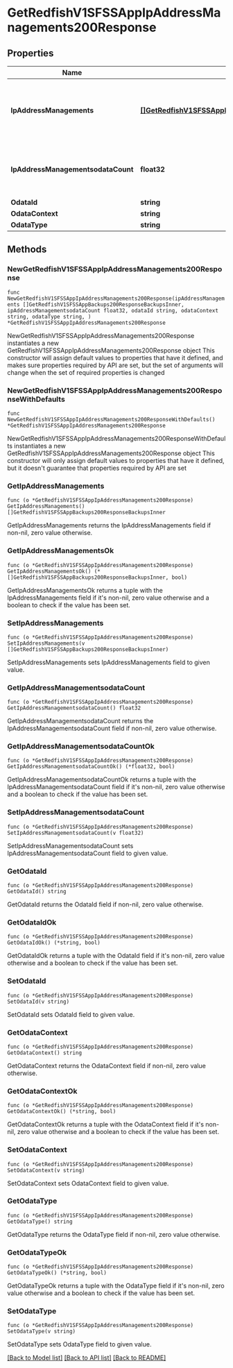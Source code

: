 # GetRedfishV1SFSSAppIpAddressManagements200Response

## Properties

Name | Type | Description | Notes
------------ | ------------- | ------------- | -------------
**IpAddressManagements** | [**[]GetRedfishV1SFSSAppBackups200ResponseBackupsInner**](GetRedfishV1SFSSAppBackups200ResponseBackupsInner.md) | A set of SFSS VM interfaces that are assigned an IP address | 
**IpAddressManagementsodataCount** | **float32** | Number of interfaces that are configured with an IP address | 
**OdataId** | **string** |  | 
**OdataContext** | **string** |  | 
**OdataType** | **string** |  | 

## Methods

### NewGetRedfishV1SFSSAppIpAddressManagements200Response

`func NewGetRedfishV1SFSSAppIpAddressManagements200Response(ipAddressManagements []GetRedfishV1SFSSAppBackups200ResponseBackupsInner, ipAddressManagementsodataCount float32, odataId string, odataContext string, odataType string, ) *GetRedfishV1SFSSAppIpAddressManagements200Response`

NewGetRedfishV1SFSSAppIpAddressManagements200Response instantiates a new GetRedfishV1SFSSAppIpAddressManagements200Response object
This constructor will assign default values to properties that have it defined,
and makes sure properties required by API are set, but the set of arguments
will change when the set of required properties is changed

### NewGetRedfishV1SFSSAppIpAddressManagements200ResponseWithDefaults

`func NewGetRedfishV1SFSSAppIpAddressManagements200ResponseWithDefaults() *GetRedfishV1SFSSAppIpAddressManagements200Response`

NewGetRedfishV1SFSSAppIpAddressManagements200ResponseWithDefaults instantiates a new GetRedfishV1SFSSAppIpAddressManagements200Response object
This constructor will only assign default values to properties that have it defined,
but it doesn't guarantee that properties required by API are set

### GetIpAddressManagements

`func (o *GetRedfishV1SFSSAppIpAddressManagements200Response) GetIpAddressManagements() []GetRedfishV1SFSSAppBackups200ResponseBackupsInner`

GetIpAddressManagements returns the IpAddressManagements field if non-nil, zero value otherwise.

### GetIpAddressManagementsOk

`func (o *GetRedfishV1SFSSAppIpAddressManagements200Response) GetIpAddressManagementsOk() (*[]GetRedfishV1SFSSAppBackups200ResponseBackupsInner, bool)`

GetIpAddressManagementsOk returns a tuple with the IpAddressManagements field if it's non-nil, zero value otherwise
and a boolean to check if the value has been set.

### SetIpAddressManagements

`func (o *GetRedfishV1SFSSAppIpAddressManagements200Response) SetIpAddressManagements(v []GetRedfishV1SFSSAppBackups200ResponseBackupsInner)`

SetIpAddressManagements sets IpAddressManagements field to given value.


### GetIpAddressManagementsodataCount

`func (o *GetRedfishV1SFSSAppIpAddressManagements200Response) GetIpAddressManagementsodataCount() float32`

GetIpAddressManagementsodataCount returns the IpAddressManagementsodataCount field if non-nil, zero value otherwise.

### GetIpAddressManagementsodataCountOk

`func (o *GetRedfishV1SFSSAppIpAddressManagements200Response) GetIpAddressManagementsodataCountOk() (*float32, bool)`

GetIpAddressManagementsodataCountOk returns a tuple with the IpAddressManagementsodataCount field if it's non-nil, zero value otherwise
and a boolean to check if the value has been set.

### SetIpAddressManagementsodataCount

`func (o *GetRedfishV1SFSSAppIpAddressManagements200Response) SetIpAddressManagementsodataCount(v float32)`

SetIpAddressManagementsodataCount sets IpAddressManagementsodataCount field to given value.


### GetOdataId

`func (o *GetRedfishV1SFSSAppIpAddressManagements200Response) GetOdataId() string`

GetOdataId returns the OdataId field if non-nil, zero value otherwise.

### GetOdataIdOk

`func (o *GetRedfishV1SFSSAppIpAddressManagements200Response) GetOdataIdOk() (*string, bool)`

GetOdataIdOk returns a tuple with the OdataId field if it's non-nil, zero value otherwise
and a boolean to check if the value has been set.

### SetOdataId

`func (o *GetRedfishV1SFSSAppIpAddressManagements200Response) SetOdataId(v string)`

SetOdataId sets OdataId field to given value.


### GetOdataContext

`func (o *GetRedfishV1SFSSAppIpAddressManagements200Response) GetOdataContext() string`

GetOdataContext returns the OdataContext field if non-nil, zero value otherwise.

### GetOdataContextOk

`func (o *GetRedfishV1SFSSAppIpAddressManagements200Response) GetOdataContextOk() (*string, bool)`

GetOdataContextOk returns a tuple with the OdataContext field if it's non-nil, zero value otherwise
and a boolean to check if the value has been set.

### SetOdataContext

`func (o *GetRedfishV1SFSSAppIpAddressManagements200Response) SetOdataContext(v string)`

SetOdataContext sets OdataContext field to given value.


### GetOdataType

`func (o *GetRedfishV1SFSSAppIpAddressManagements200Response) GetOdataType() string`

GetOdataType returns the OdataType field if non-nil, zero value otherwise.

### GetOdataTypeOk

`func (o *GetRedfishV1SFSSAppIpAddressManagements200Response) GetOdataTypeOk() (*string, bool)`

GetOdataTypeOk returns a tuple with the OdataType field if it's non-nil, zero value otherwise
and a boolean to check if the value has been set.

### SetOdataType

`func (o *GetRedfishV1SFSSAppIpAddressManagements200Response) SetOdataType(v string)`

SetOdataType sets OdataType field to given value.



[[Back to Model list]](../README.md#documentation-for-models) [[Back to API list]](../README.md#documentation-for-api-endpoints) [[Back to README]](../README.md)


